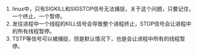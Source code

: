 1. linux中，只有SIGKILL和SIGSTOP信号无法捕捉，关于这个问题，只要记住，一个终止，一个暂停。
1. 发往进程中一个线程的KILL信号会导致整个进程终止，STOP信号会让进程中的所有线程暂停。
1. TSTP等信号可以被捕捉，但是默认情况下，也是会让进程中所有的线程暂停。
